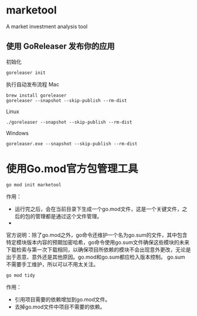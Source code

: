 # marketool

A market investment analysis tool

## 使用 GoReleaser 发布你的应用

初始化

```
goreleaser init
```

执行自动发布流程 Mac

```
brew install goreleaser
goreleaser --snapshot --skip-publish --rm-dist
```

Linux

```
./goreleaser --snapshot --skip-publish --rm-dist
```

Windows

```
goreleaser.exe --snapshot --skip-publish --rm-dist
```

# 使用Go.mod官方包管理工具

```
go mod init marketool
```

作用：

- 运行完之后，会在当前目录下生成一个go.mod文件，这是一个关键文件，之后的包的管理都是通过这个文件管理。
-
官方说明：除了go.mod之外，go命令还维护一个名为go.sum的文件，其中包含特定模块版本内容的预期加密哈希，go命令使用go.sum文件确保这些模块的未来下载检索与第一次下载相同，以确保项目所依赖的模块不会出现意外更改，无论是出于恶意、意外还是其他原因。go.mod和go.sum都应检入版本控制。
go.sum 不需要手工维护，所以可以不用太关注。

```bigquery
go mod tidy
```

作用：

- 引用项目需要的依赖增加到go.mod文件。
- 去掉go.mod文件中项目不需要的依赖。